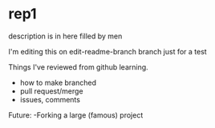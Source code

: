 # rep1
description is in here filled by men


I'm editing this on edit-readme-branch branch just for a test


Things I've reviewed from github learning.
- how to make branched
- pull request/merge
- issues, comments


Future:
-Forking a large (famous) project


